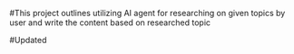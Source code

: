 #This project outlines utilizing AI agent for researching on given topics by user and write the content based on researched topic

#Updated